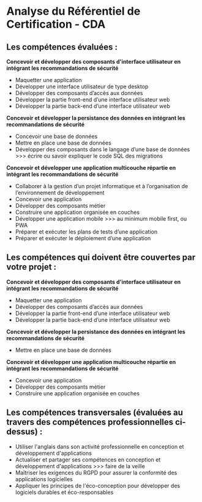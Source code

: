 # Analyse du Référentiel de Certification - CDA

## Les compétences évaluées :

**Concevoir et développer des composants d'interface utilisateur en intégrant les recommandations de sécurité**

- Maquetter une application
- Développer une interface utilisateur de type desktop
- Développer des composants d’accès aux données
- Développer la partie front-end d’une interface utilisateur web
- Développer la partie back-end d’une interface utilisateur web

**Concevoir et développer la persistance des données en intégrant les recommandations de sécurité**

- Concevoir une base de données
- Mettre en place une base de données
- Développer des composants dans le langage d’une base de données >>> écrire ou savoir expliquer le code SQL des
  migrations

**Concevoir et développer une application multicouche répartie en intégrant les recommandations de sécurité**

- Collaborer à la gestion d’un projet informatique et à l’organisation de l’environnement de développement
- Concevoir une application
- Développer des composants métier
- Construire une application organisée en couches
- Développer une application mobile >>> au minimum mobile first, ou PWA
- Préparer et exécuter les plans de tests d’une application
- Préparer et exécuter le déploiement d’une application

## Les compétences qui doivent être couvertes par votre projet :

**Concevoir et développer des composants d'interface utilisateur en intégrant les recommandations de sécurité**

- Maquetter une application
- Développer des composants d’accès aux données
- Développer la partie front-end d’une interface utilisateur web
- Développer la partie back-end d’une interface utilisateur web

**Concevoir et développer la persistance des données en intégrant les recommandations de sécurité**

- Mettre en place une base de données

**Concevoir et développer une application multicouche répartie en intégrant les recommandations de sécurité**

- Concevoir une application
- Développer des composants métier
- Construire une application organisée en couches

## Les compétences transversales (évaluées au travers des compétences professionnelles ci-dessus) :

- Utiliser l'anglais dans son activité professionnelle en conception et développement d'applications
- Actualiser et partager ses compétences en conception et développement d'applications >>> faire de la veille
- Maîtriser les exigences du RGPD pour assurer la conformité des applications logicielles
- Appliquer les principes de l'éco-conception pour développer des logiciels durables et éco-responsables
